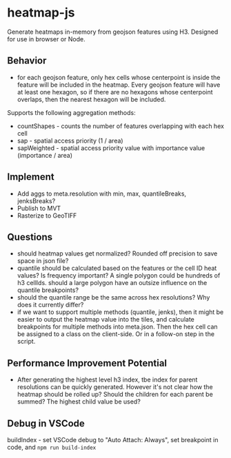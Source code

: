 # heatmap-js

Generate heatmaps in-memory from geojson features using H3.  Designed for use in browser or Node.


## Behavior

- for each geojson feature, only hex cells whose centerpoint is inside the feature will be included in the heatmap.  Every geojson feature will have at least one hexagon, so if there are no hexagons whose centerpoint overlaps, then the nearest hexagon will be included.

Supports the following aggregation methods:
- countShapes - counts the number of features overlapping with each hex cell
- sap - spatial access priority (1 / area)
- sapWeighted - spatial access priority value with importance value (importance / area)

## Implement
* Add aggs to meta.resolution with min, max, quantileBreaks, jenksBreaks?
* Publish to MVT
* Rasterize to GeoTIFF

## Questions

* should heatmap values get normalized?  Rounded off precision to save space in json file?
* quantile should be calculated based on the features or the cell ID heat values? Is frequency important?  A single polygon could be hundreds of h3 cellIds.  should a large polygon have an outsize influence on the quantile breakpoints?
* should the quantile range be the same across hex resolutions?  Why does it currently differ?
* if we want to support multiple methods (quantile, jenks), then it might be easier to output the heatmap value into the tiles, and calculate breakpoints for multiple methods into meta.json.  Then the hex cell can be assigned to a class on the client-side.  Or in a follow-on step in the script.

## Performance Improvement Potential

* After generating the highest level h3 index, tbe index for parent resolutions can be quickly generated.  However it's not clear how the heatmap should be rolled up?  Should the children for each parent be summed?  The highest child value be used?

## Debug in VSCode

buildIndex - set VSCode debug to "Auto Attach: Always", set breakpoint in code, and `npm run build-index`
